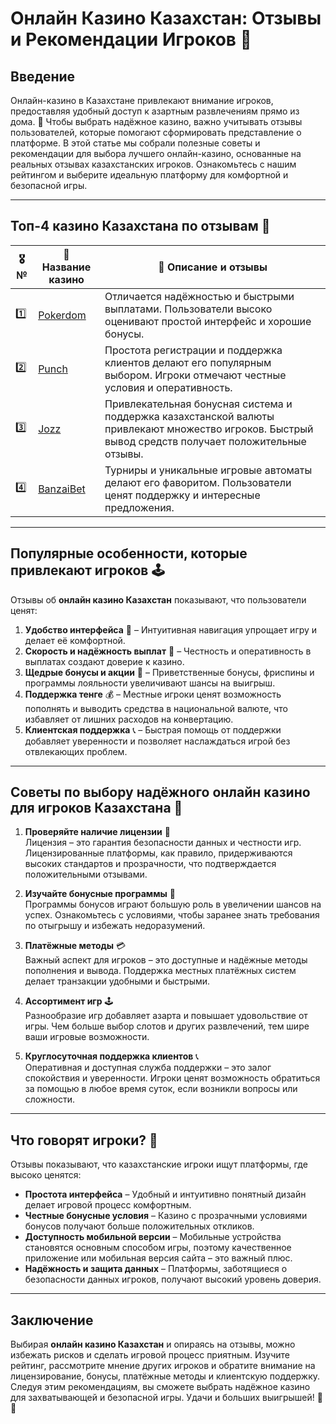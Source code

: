 # Онлайн Казино Казахстан: Отзывы и Рекомендации Игроков 🎲

## Введение

Онлайн-казино в Казахстане привлекают внимание игроков, предоставляя удобный доступ к азартным развлечениям прямо из дома. 🎰 Чтобы выбрать надёжное казино, важно учитывать отзывы пользователей, которые помогают сформировать представление о платформе. В этой статье мы собрали полезные советы и рекомендации для выбора лучшего онлайн-казино, основанные на реальных отзывах казахстанских игроков. Ознакомьтесь с нашим рейтингом и выберите идеальную платформу для комфортной и безопасной игры.

---

## Топ-4 казино Казахстана по отзывам 🎉

| 🎖️ № | 🎲 Название казино | 💬 Описание и отзывы |
|------|---------------------|----------------------|
| 1️⃣ | [Pokerdom](https://brandplay.link/4k77v2yx) | Отличается надёжностью и быстрыми выплатами. Пользователи высоко оценивают простой интерфейс и хорошие бонусы. |
| 2️⃣ | [Punch](https://betpunch1.com/d638d6d39) | Простота регистрации и поддержка клиентов делают его популярным выбором. Игроки отмечают честные условия и оперативность. |
| 3️⃣ | [Jozz](https://tk435zi5i9.com/alt/jozz/registration?e8250665e216213938eeaefaf3e61c0a) | Привлекательная бонусная система и поддержка казахстанской валюты привлекают множество игроков. Быстрый вывод средств получает положительные отзывы. |
| 4️⃣ | [BanzaiBet](https://bnzstr009.com/e9rVJ) | Турниры и уникальные игровые автоматы делают его фаворитом. Пользователи ценят поддержку и интересные предложения. |

---

## Популярные особенности, которые привлекают игроков 🕹️

Отзывы об **онлайн казино Казахстан** показывают, что пользователи ценят:

1. **Удобство интерфейса** 🎨 – Интуитивная навигация упрощает игру и делает её комфортной.
2. **Скорость и надёжность выплат** 💸 – Честность и оперативность в выплатах создают доверие к казино.
3. **Щедрые бонусы и акции** 🎁 – Приветственные бонусы, фриспины и программы лояльности увеличивают шансы на выигрыш.
4. **Поддержка тенге** 💰 – Местные игроки ценят возможность пополнять и выводить средства в национальной валюте, что избавляет от лишних расходов на конвертацию.
5. **Клиентская поддержка** 📞 – Быстрая помощь от поддержки добавляет уверенности и позволяет наслаждаться игрой без отвлекающих проблем.

---

## Советы по выбору надёжного онлайн казино для игроков Казахстана 🧾

1. **Проверяйте наличие лицензии** 🔐  
   Лицензия – это гарантия безопасности данных и честности игр. Лицензированные платформы, как правило, придерживаются высоких стандартов и прозрачности, что подтверждается положительными отзывами.

2. **Изучайте бонусные программы** 🎉  
   Программы бонусов играют большую роль в увеличении шансов на успех. Ознакомьтесь с условиями, чтобы заранее знать требования по отыгрышу и избежать недоразумений.

3. **Платёжные методы** 💳  
   Важный аспект для игроков – это доступные и надёжные методы пополнения и вывода. Поддержка местных платёжных систем делает транзакции удобными и быстрыми.

4. **Ассортимент игр** 🕹️  
   Разнообразие игр добавляет азарта и повышает удовольствие от игры. Чем больше выбор слотов и других развлечений, тем шире ваши игровые возможности.

5. **Круглосуточная поддержка клиентов** 📞  
   Оперативная и доступная служба поддержки – это залог спокойствия и уверенности. Игроки ценят возможность обратиться за помощью в любое время суток, если возникли вопросы или сложности.

---

## Что говорят игроки? 💬

Отзывы показывают, что казахстанские игроки ищут платформы, где высоко ценятся:

- **Простота интерфейса** – Удобный и интуитивно понятный дизайн делает игровой процесс комфортным.
- **Честные бонусные условия** – Казино с прозрачными условиями бонусов получают больше положительных откликов.
- **Доступность мобильной версии** – Мобильные устройства становятся основным способом игры, поэтому качественное приложение или мобильная версия сайта – это важный плюс.
- **Надёжность и защита данных** – Платформы, заботящиеся о безопасности данных игроков, получают высокий уровень доверия.

---

## Заключение

Выбирая **онлайн казино Казахстан** и опираясь на отзывы, можно избежать рисков и сделать игровой процесс приятным. Изучите рейтинг, рассмотрите мнение других игроков и обратите внимание на лицензирование, бонусы, платёжные методы и клиентскую поддержку. Следуя этим рекомендациям, вы сможете выбрать надёжное казино для захватывающей и безопасной игры. Удачи и больших выигрышей! 💸💥
